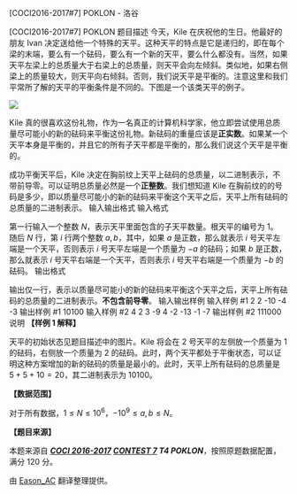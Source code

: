 



[COCI2016-2017#7] POKLON - 洛谷














[COCI2016-2017#7] POKLON
题目描述
今天，Kile 在庆祝他的生日。他最好的朋友 Ivan 决定送给他一个特殊的天平。这种天平的特点是它是递归的，即在每个梁的末端，要么有一个砝码，要么有一个新的天平，要么什么都没有。当然，如果天平左梁上的总质量大于右梁上的总质量，则天平会向左倾斜。类似地，如果右侧梁上的质量较大，则天平向右倾斜。否则，我们说天平是平衡的。注意这里和我们平常所了解的天平的平衡条件是不同的。下图是一个该类天平的例子。 

![](https://cdn.luogu.com.cn/upload/image_hosting/vupj9ham.png)

Kile 真的很喜欢这份礼物，作为一名真正的计算机科学家，他立即尝试使用总质量尽可能小的新的砝码来平衡这份礼物。新砝码的重量应该是**正实数**。如果某一个天平本身是平衡的，并且它的所有子天平都是平衡的，那么我们说这个天平是平衡的。

成功平衡天平后，Kile 决定在胸前纹上天平上砝码的总质量，以二进制表示，不带前导零。可以证明总质量必然是一个**正整数**。我们想知道 Kile 在胸前纹的的号码是多少，即以质量尽可能小的新的砝码来平衡这个天平之后，天平上所有砝码的总质量的二进制表示。
输入输出格式
输入格式

第一行输入一个整数 $N$，表示天平里面包含的子天平数量。根天平的编号为 $1$。  
随后 $N$ 行，第 $i$ 行两个整数 $a,b$，其中，如果 $a$ 是正数，那么就表示 $i$ 号天平左端是一个天平，否则表示 $i$ 号天平左端是一个质量为 $-a$ 的砝码；如果 $b$ 是正数，那么就表示 $i$ 号天平右端是一个天平，否则表示 $i$ 号天平右端是一个质量为 $-b$ 的砝码。
输出格式

输出仅一行，表示以质量尽可能小的新的砝码来平衡这个天平之后，天平上所有砝码的总质量的二进制表示。**不包含前导零**。
输入输出样例
输入样例 #1
2
2 -10
-4 -3
输出样例 #1
10100
输入样例 #2
4
2 3
-9 4
-2 -13
-1 -7
输出样例 #2
111000
说明
**【样例 1 解释】**

天平的初始状态见题目描述中的图片。Kile 将会在 $2$ 号天平的左侧放一个质量为 $1$ 的砝码，右侧放一个质量为 $2$ 的砝码。此时，两个天平都处于平衡状态，可以证明这种方案增加的新的砝码的质量是最小的。此时，天平上所有砝码的总质量是 $5+5+10=20$，其二进制表示为 $10100$。

**【数据范围】**

对于所有数据，$1\leqslant N\leqslant 10^6$，$-10^9\leqslant a,b\leqslant N$。

**【题目来源】**

本题来源自 **_[COCI 2016-2017](https://hsin.hr/coci/archive/2016_2017/) [CONTEST 7](https://hsin.hr/coci/archive/2016_2017/contest7_tasks.pdf) T4 POKLON_**，按照原题数据配置，满分 $120$ 分。

由 [Eason_AC](https://www.luogu.com.cn/user/112917) 翻译整理提供。






